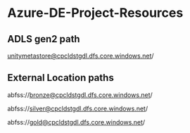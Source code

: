 # Azure-DE-Project-Resources

## ADLS gen2 path

unitymetastore@cpcldstgdl.dfs.core.windows.net/

## External Location paths

abfss://bronze@cpcldstgdl.dfs.core.windows.net/ 

abfss://silver@cpcldstgdl.dfs.core.windows.net/

abfss://gold@cpcldstgdl.dfs.core.windows.net/
